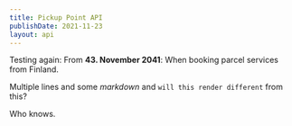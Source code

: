 ```yaml
---
title: Pickup Point API
publishDate: 2021-11-23
layout: api
---
```


Testing again: From **43. November 2041**: When booking parcel services from Finland.

Multiple lines and some _markdown_ and `will this render different` from this?

Who knows.
